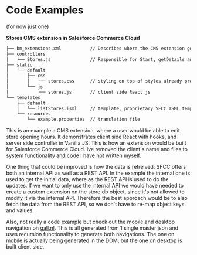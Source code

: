 # Code Examples
(for now just one)

**Stores CMS extension in Salesforce Commerce Cloud**

```bash
├── bm_extensions.xml           // Describes where the CMS extension goes
├── controllers
│   └── Stores.js               // Responsible for Start, getDetails and Save
├── static
│   └── default
│       ├── css
│       │   └── stores.css      // styling on top of styles already present in CMS
│       └── js
│           └── stores.js       // client side React js
└── templates
    ├── default
    │   └── listStores.isml     // template, proprietary SFCC ISML templating language
    └── resources
        └── example.properties  // translation file
```
This is an example a CMS extension, where a user would be able to edit store opening hours. It demonstrates client side React with hooks, and server side controller in Vanilla JS. This is how an extension would be built for Salesforce Commerce Cloud. Ive removed the client's name and files to system functionality and code I have not written myself.

One thing that could be improved is how the data is retreived: SFCC offers both an internal API as well as a REST API. In the example the internal one is used to get the initial data, where as the REST API is used to do the updates. If we want to only use the internal API we would have needed to create a custom extension on the store db object, since it's not allowed to modify it via the internal API. Therefore the best approach would be to also fetch the data from the REST API, so we don't have to re-map object keys and values.

Also, not really a code example but check out the mobile and desktop navigation on [gall.nl](https://gall.nl). This is all generated from 1 single master json and uses recursion functionality to generate both navigations. The one on mobile is actually being generated in the DOM, but the one on desktop is built client side.